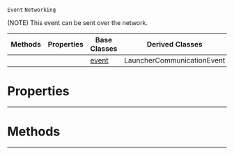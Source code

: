  `Event` `Networking`



(NOTE) This event can be sent over the network.

|Methods|Properties|Base Classes|Derived Classes|
|---|---|---|---|
| | |[event](https://github.com/ArendDanielek/ZeroDocsTest/blob/master/code_reference/class_reference/event.markdown)|LauncherCommunicationEvent|


 #  Properties


---  
 #  Methods


---  
 
  
  
  
  
  
  
  

 